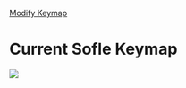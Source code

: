 [Modify Keymap](https://nickcoutsos.github.io/keymap-editor/)

# Current Sofle Keymap


<img src="keymap-drawer/eyelash_sofle.svg" >

